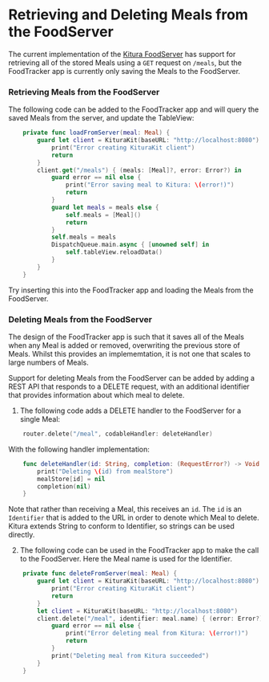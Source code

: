 # Retrieving and Deleting Meals from the FoodServer
The current implementation of the [Kitura FoodServer](README.md) has support for retrieving all of the stored Meals using a `GET` request on `/meals`, but the FoodTracker app is currently only saving the Meals to the FoodServer.

### Retrieving Meals from the FoodServer  
The following code can be added to the FoodTracker app and will query the saved Meals from the server, and update the TableView:  
```swift
    private func loadFromServer(meal: Meal) {
        guard let client = KituraKit(baseURL: "http://localhost:8080") else {
            print("Error creating KituraKit client")
            return
        }
        client.get("/meals") { (meals: [Meal]?, error: Error?) in
            guard error == nil else {
                print("Error saving meal to Kitura: \(error!)")
                return
            }
            guard let meals = meals else {
                self.meals = [Meal]()
                return
            }
            self.meals = meals
            DispatchQueue.main.async { [unowned self] in
                self.tableView.reloadData()
            }
        }
    }
```  
Try inserting this into the FoodTracker app and loading the Meals from the FoodServer.

### Deleting Meals from the FoodServer  
The design of the FoodTracker app is such that it saves all of the Meals when any Meal is added or removed, overwriting the previous store of Meals. Whilst this provides an implememtation, it is not one that scales to large numbers of Meals.

Support for deleting Meals from the FoodServer can be added by adding a REST API that responds to a DELETE request, with an additional identifier that provides information about which meal to delete.

1. The following code adds a DELETE handler to the FoodServer for a single Meal:  
```swift
    router.delete("/meal", codableHandler: deleteHandler)
```  
With the following handler implementation:  
```swift
    func deleteHandler(id: String, completion: (RequestError?) -> Void ) -> Void {
        print("Deleting \(id) from mealStore")
        mealStore[id] = nil
        completion(nil)
    }
```
Note that rather than receiving a Meal, this receives an `id`. The `id` is an `Identifier` that is added to the URL in order to denote which Meal to delete. Kitura extends String to conform to Identifier, so strings can be used directly.  

2. The following code can be used in the FoodTracker app to make the call to the FoodServer. Here the Meal name is used for the Identifier.  
```swift
    private func deleteFromServer(meal: Meal) {
        guard let client = KituraKit(baseURL: "http://localhost:8080") else {
            print("Error creating KituraKit client")
            return
        }
        let client = KituraKit(baseURL: "http://localhost:8080")
        client.delete("/meal", identifier: meal.name) { (error: Error?) in
            guard error == nil else {
                print("Error deleting meal from Kitura: \(error!)")
                return
            }
            print("Deleting meal from Kitura succeeded")
        }
    }
```
